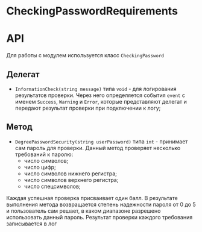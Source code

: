 # CheckingPasswordRequirements
# API
Для работы с модулем используется класс `CheckingPassword`

## Делегат
- `InformationCheck(string message)` типа `void` - для логирования результатов проверки. Через него определяется события `event` с именем `Success`, `Warning` и `Error`, которые представляют делегат и передают результат проверки при подключении к логу;

## Метод
- `DegreePasswordSecurity(string userPassword)` типа `int` - принимает сам пароль для проверки. Данный метод проверяет несколько требований к паролю:
    - число символов;
    - число цифр;
    - число символов нижнего регистра;
    - число символов верхнего регистра;
    - число спецсимволов;

Каждая успешная проверка присваивает один балл. В результате выполнения метода возвращается степень надежности пароля от 0 до 5 и пользователь сам решает, в каком диапазоне разрешено использовать данный пароль.
Результат проверки каждого требования записывается в лог
